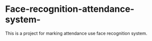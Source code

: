 # Face-recognition-attendance-system-
This is a project for marking attendance use face recognition system.
